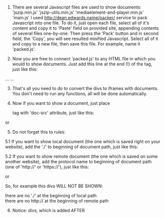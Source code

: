 1. There are several Javascript files are used to show documents:
	'jszip.min.js'
	'jszip-utils.min.js'
	'mediaelement-and-player.min.js'
	'main.js'
I used http://dean.edwards.name/packer/ service to pack Javascript into one file. To do it, just open each file, select all of it's content and copy it to 'Paste' field on provided site, appending contents of several files one-by-one. Then press the 'Pack' button and in second field, the 'Copy', you will see resulted minified Javascript. Select all of it and copy to a new file, then save this file. For example, name it 'packed.js'.

2. Now you are free to connect 'packed.js' to any HTML file in which you would to show documents. Just add this line at the end (!) of the <body> tag, just like this:

<html>
	<head>
	...
	</head>
	<body>
	...
	<script src="full/path/to/packed.js"></script>
	</body>
</html>

3. That's all you need to do to convert the divs to iframes with documents. You don't need to run any functions, all will be done automatically.

4. Now if you want to show a document, just place <div> tag with 'doc-src' attribute, just like this:

<div doc-src="./full/path/to/document.doc"></div>
or
<div doc-src="http://example.com/document.doc"></div>

5. Do not forget this to rules:

5.1 If you want to show local document (the one which is saved right on your website), add the './' to beginning of document path, just like this:

<div doc-src="./someFolder/anotherFolder/document.doc"></div>

5.2 If you want to show remote document (the one which is saved on some another website), add the protocol name to beginning of document path (one of 'http://' or 'https://'), just like this:

<div doc-src="http://example.com/document.doc"></div>
or
<div doc-src="https://anotherexample.com/document.doc"></div>

So, for example this divs WILL NOT BE SHOWN:

<div doc-src="docs/document.doc"></div>
there are no './' at the beginning of local path

<div doc-src="secondanotherexample.com/document.doc"></div>
there are no http:// at the beginning of remote path

6. Notice: divs, which is added AFTER <script> tag, will NOT BE SHOWN, that's why you must add the <script> tag at the end of <body> tag. Look for 'index.htm' in provided archive.